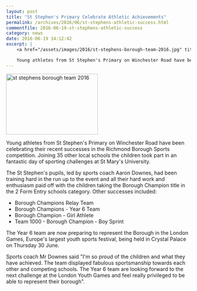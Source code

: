 ```yaml
---
layout: post
title: "St Stephen's Primary Celebrate Athletic Achievements"
permalink: /archives/2016/06/st-stephens-athletic-success.html
commentfile: 2016-06-19-st-stephens-athletic-success
category: news
date: 2016-06-19 14:12:42
excerpt: |
    <a href="/assets/images/2016/st-stephens-borough-team-2016.jpg" title="See larger version of - st stephens borough team 2016"><img src="/assets/images/2016/st-stephens-borough-team-2016_thumb.jpg" width="150" height="100" alt="st stephens borough team 2016" class="photo right" /></a>

    Young athletes from St Stephen's Primary on Winchester Road have been celebrating their recent successes in the Richmond Borough Sports competition.  Joining 35 other local schools the children took part in an fantastic day of sporting challenges at St Mary's University.
---
```


<a href="/assets/images/2016/st-stephens-borough-team-2016.jpg" title="See larger version of - st stephens borough team 2016"><img src="/assets/images/2016/st-stephens-borough-team-2016_thumb.jpg" width="250" height="166" alt="st stephens borough team 2016" class="photo right" /></a>

Young athletes from St Stephen's Primary on Winchester Road have been celebrating their recent successes in the Richmond Borough Sports competition. Joining 35 other local schools the children took part in an fantastic day of sporting challenges at St Mary's University.

The St Stephen's pupils, led by sports coach Aaron Downes, had been training hard in the run up to the event and all their hard work and enthusiasm paid off with the children taking the Borough Champion title in the 2 Form Entry schools category. Other successes included:

-   Borough Champions Relay Team
-   Borough Champions - Year 6 Team
-   Borough Champion - Girl Athlete
-   Team 1000 - Borough Champion - Boy Sprint

The Year 6 team are now preparing to represent the Borough in the London Games, Europe's largest youth sports festival, being held in Crystal Palace on Thursday 30 June.

Sports coach Mr Downes said "I'm so proud of the children and what they have achieved. The team displayed fabulous sportsmanship towards each other and competing schools. The Year 6 team are looking forward to the next challenge at the London Youth Games and feel really privileged to be able to represent their borough".
